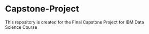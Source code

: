 # Capstone-Project
This repository is created for the Final Capstone Project for IBM Data Science Course
